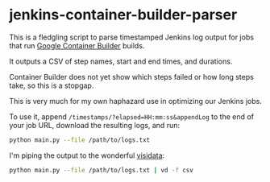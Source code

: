 # jenkins-container-builder-parser

This is a fledgling script to parse timestamped Jenkins log output for
jobs that run [Google Container
Builder](https://cloud.google.com/container-builder/) builds.

It outputs a CSV of step names, start and end times, and durations.

Container Builder does not yet show which steps failed or how long steps take, so this is a stopgap.

This is very much for my own haphazard use in optimizing our Jenkins jobs.

To use it, append `/timestamps/?elapsed=HH:mm:ss&appendLog` to the end
of your job URL, download the resulting logs, and run:

```bash
python main.py --file /path/to/logs.txt
```

I'm piping the output to the wonderful [visidata](https://github.com/saulpw/visidata):

```bash
python main.py --file /path/to/logs.txt | vd -f csv
```
